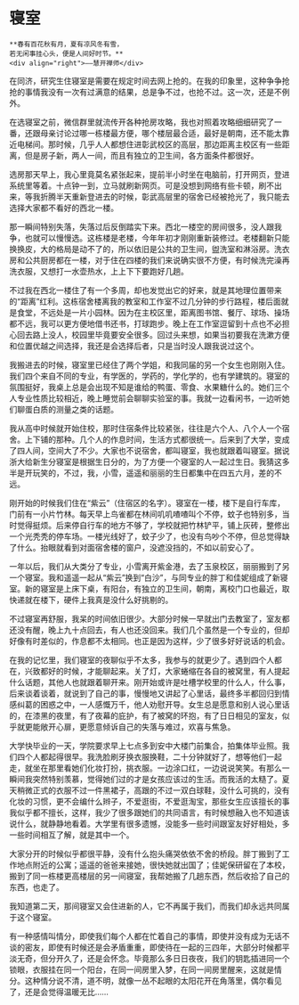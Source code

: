 # 寝室

``` admonish note
**春有百花秋有月，夏有凉风冬有雪，  
若无闲事挂心头，便是人间好时节。**       
<div align="right">——慧开禅师</div>
```

在同济，研究生住寝室是需要在规定时间去网上抢的。在我的印象里，这种争争抢抢的事情我没有一次有过满意的结果，总是争不过，也抢不过。这一次，还是不例外。

在选寝室之前，微信群里就流传开各种抢房攻略，我也对照着攻略细细研究了一番，还跟母亲讨论过哪一栋楼最方便，哪个楼层最合适，最好是朝南，还不能太靠近电梯间。那时候，几乎人人都想住进彰武校区的高层，那边距离主校区有一些距离，但是房子新，两人一间，而且有独立的卫生间，各方面条件都很好。

选房那天早上，我心里竟莫名紧张起来，提前半小时坐在电脑前，打开网页，登进系统里等着。十点钟一到，立马就刷新网页。可是没想到网络有些卡顿，刷不出来，等我折腾半天重新登进去的时候，彰武高层里的宿舍已经被抢光了，我只能去选择大家都不看好的西北一楼。

那一瞬间特别失落，失落过后反倒踏实下来。西北一楼空的房间很多，没人跟我争，也就可以慢慢选。这栋楼是老楼，今年年初才刚刚重新装修过。老楼翻新只能换换皮，大的格局是动不了的，所以依旧是公共的卫生间，盥洗室和淋浴房。洗衣房和公共厨房都在一楼，对于住在四楼的我们来说确实很不方便，有时候洗完澡再洗衣服，又想打一水壶热水，上上下下要跑好几趟。

不过我在西北一楼住了有一个多周，却也发觉出它的好来，就是其地理位置带来的“距离”红利。这栋宿舍楼离我的教室和工作室不过几分钟的步行路程，楼后面就是食堂，不远处是一片小园林。因为在主校区里，距离图书馆、餐厅、球场、操场都不远，我可以更方便地借书还书，打球跑步。晚上在工作室逗留到十点也不必担心回去路上没人，校园里毕竟要安全很多。回过头来想，如果当初要我在洗漱方便和位置优越之间选择，我还是会选择后者，只是当时没人跟我说过这个。

我搬进去的时候，寝室里已经住了两个学姐，和我同届的另一个女生也刚刚入住。我们四个来自不同的专业，有学医的，学药的，学化学的，也有学建筑的。寝室的氛围挺好，我桌上总是会出现不知是谁给的鸭蛋、零食、水果糖什么的。她们三个人专业性质比较相近，晚上睡觉前会聊聊实验室的事。我就一边看闲书，一边听她们聊蛋白质的测量之类的话题。

我从高中时候就开始住校，那时住宿条件比较紧张，往往是六个人、八个人一个宿舍。上下铺的那种。几个人的作息时间，生活方式都很统一。后来到了大学，变成了四人间，空间大了不少。大家也不说宿舍，都叫寝室，我也就跟着叫寝室。据说浙大给新生分寝室是根据生日分的，为了方便一个寝室的人一起过生日。我猜这多半是开玩笑的，不过，我，小雪，遥遥和丽丽的生日都集中在四五六月，差的不远。

刚开始的时候我们住在“紫云”（住宿区的名字）。寝室在一楼，楼下是自行车库，门前有一小片竹林。每天早上鸟雀都在林间叽叽喳喳叫个不停，蚊子也特别多，当时觉得挺烦。后来停自行车的地方不够了，学校就把竹林铲平，铺上灰砖，整修出一个光秃秃的停车场。一楼光线好了，蚊子少了，也没有鸟吵个不停，但总觉得缺了什么。抬眼就看到对面宿舍楼的窗户，没遮没挡的，不如以前安心了。

一年以后，我们从大类分了专业，小雪离开紫金港，去了玉泉校区，丽丽搬到了另一个寝室。我和遥遥一起从“紫云”换到“白沙”，与同专业的胖丁和佳妮组成了新寝室。新的寝室是上床下桌，有阳台，有独立的卫生间，朝南，离校门口也最近，取快递就在楼下，硬件上我真是没什么好挑剔的。

不过寝室再舒服，我呆的时间依旧很少。大部分时候一早就出门去教室了，室友都还没有醒，晚上九十点回去，有人也还没回来。我们几个虽然是一个专业的，但却好像有时差似的，作息都不太相同。也正是因为这样，少了很多好好说话的机会。

在我的记忆里，我们寝室的夜聊似乎不太多，我参与的就更少了。遇到四个人都在，兴致都好的时候，才能聊起来。关了灯，大家蜷缩在各自的被窝里，有人提起什么话题，其他人也就跟着聊开来。刚开始或许是吐槽学校里的什么人，什么事，后来谈着谈着，就说到了自己的事，慢慢地又讲起了心里话，最终多半都回归到情感纠葛的困惑之中，一人感慨万千，他人劝慰开导。女生总是愿意和别人说心里话的，在漆黑的夜里，有了夜幕的庇护，有了被窝的环抱，有了日日相见的室友，似乎就更能敞开心扉，更愿意倾诉自己的失落与难过，欢喜与焦急。

大学快毕业的一天，学院要求早上七点多到安中大楼门前集合，拍集体毕业照。我们四个人都起得很早。我洗脸刷牙换衣服换鞋，二十分钟就好了，想等他们一起走，就坐在那里看她们化妆打扮，挑衣服。一边涂口红，一边说说笑笑。有那么一瞬间我突然特别羡慕，觉得她们过的才是女孩应该过的生活。而我活的太糙了。夏天稍微正式的衣服不过一件黑裙子，高跟的不过一双白球鞋，没什么可挑的，没有化妆的习惯，更不会编什么辫子，不爱逛街，不爱逛淘宝，那些女生应该擅长的事我似乎都不擅长，这样，我少了很多跟她们的共同语言，有时候想融入也不知道该说什么，就静静地看着。大学里有很多遗憾，没能多一些时间跟室友好好相处，多一些时间相互了解，就是其中一个。

大家分开的时候似乎都很平静，没有什么抱头痛哭依依不舍的桥段。胖丁搬到了工作地点附近的公寓；遥遥的爸爸来接她，很快她就出国了；佳妮保研留在了本校，搬到了同一栋楼更高楼层的另一间寝室，我帮她搬了几趟东西，然后收拾了自己的东西，也走了。

我知道第二天，那间寝室又会住进新的人，它不再属于我们，而我们却永远共同属于这个寝室。

有一种感情叫情分，即使我们每个人都在忙着自己的事情，即使并没有成为无话不谈的密友，即使有时候还是会矛盾重重，即使待在一起的三四年，大部分时候都平淡无奇，但分开久了，还是会怀念。毕竟那么多日日夜夜，我们的钥匙插进同一个锁眼，衣服挂在同一个阳台，在同一间房里入梦，在同一间房里醒来，这就是情分。这种情分说不清，道不明，就像一丛不起眼的太阳花开在角落里，偶尔看见了，还是会觉得温暖无比……

